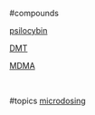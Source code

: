 #compounds

[psilocybin](psilocybin.md)

[DMT](DMT.md)

[MDMA](MDMA.md)

&nbsp;

#topics
[microdosing](microdosing.md)
